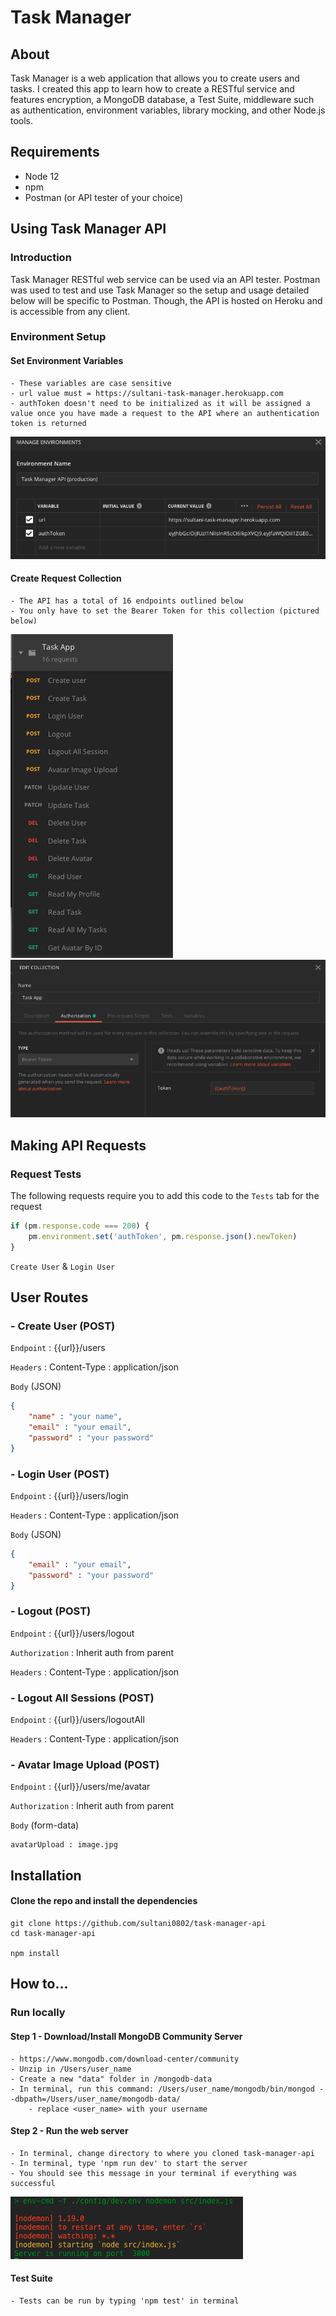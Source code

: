 # Task Manager

## About
Task Manager is a web application that allows you to create users and tasks. I created this app to learn how to create a RESTful service and features encryption, a MongoDB database, a Test Suite, middleware such as authentication, environment variables, library mocking, and other Node.js tools.

## Requirements
- Node 12
- npm
- Postman (or API tester of your choice)

## Using Task Manager API
### Introduction
Task Manager RESTful web service can be used via an API tester. Postman was used to test and use Task Manager so the setup and usage detailed below will be specific to Postman. Though, the API is hosted on Heroku and is accessible from any client.



### Environment Setup  
#### Set Environment Variables
    - These variables are case sensitive
    - url value must = https://sultani-task-manager.herokuapp.com
    - authToken doesn't need to be initialized as it will be assigned a value once you have made a request to the API where an authentication token is returned
![Postman Environment Variables](/postman_env_var.png)

#### Create Request Collection
    - The API has a total of 16 endpoints outlined below
    - You only have to set the Bearer Token for this collection (pictured below)
![Collection](/api_collection.png) ![Collection Setting](/edit_collection.png)

    
## Making API Requests

### Request Tests
The following requests require you to add this code to the `Tests` tab for the request
```js
if (pm.response.code === 200) {
    pm.environment.set('authToken', pm.response.json().newToken)
}
```
`Create User` & `Login User`

## User Routes
### - Create User (POST) 
`Endpoint` : {{url}}/users

`Headers` :  Content-Type : application/json

`Body` (JSON)
```json
{
    "name" : "your name",
    "email" : "your email",
    "password" : "your password"
}
```

### - Login User (POST)
`Endpoint` : {{url}}/users/login

`Headers` :  Content-Type : application/json

`Body` (JSON)
```json
{
    "email" : "your email",
    "password" : "your password"
}
```

### - Logout (POST)
`Endpoint` : {{url}}/users/logout

`Authorization` : Inherit auth from parent

`Headers` :  Content-Type : application/json


### - Logout All Sessions (POST)
`Endpoint` : {{url}}/users/logoutAll

`Headers` :  Content-Type : application/json


### - Avatar Image Upload (POST)
`Endpoint` : {{url}}/users/me/avatar

`Authorization` : Inherit auth from parent

`Body` (form-data)
```
avatarUpload : image.jpg
```

## Installation
#### Clone the repo and install the dependencies
    
    git clone https://github.com/sultani0802/task-manager-api
    cd task-manager-api
    
    npm install


## How to...
### Run locally

#### Step 1 - Download/Install MongoDB Community Server
    - https://www.mongodb.com/download-center/community
    - Unzip in /Users/user_name
    - Create a new "data" folder in /mongodb-data
    - In terminal, run this command: /Users/user_name/mongodb/bin/mongod --dbpath=/Users/user_name/mongodb-data/
        - replace <user_name> with your username
        

#### Step 2 - Run the web server
    - In terminal, change directory to where you cloned task-manager-api
    - In terminal, type 'npm run dev' to start the server
    - You should see this message in your terminal if everything was successful

![Successful run](/ss_1.png)

#### Test Suite
    - Tests can be run by typing 'npm test' in terminal



